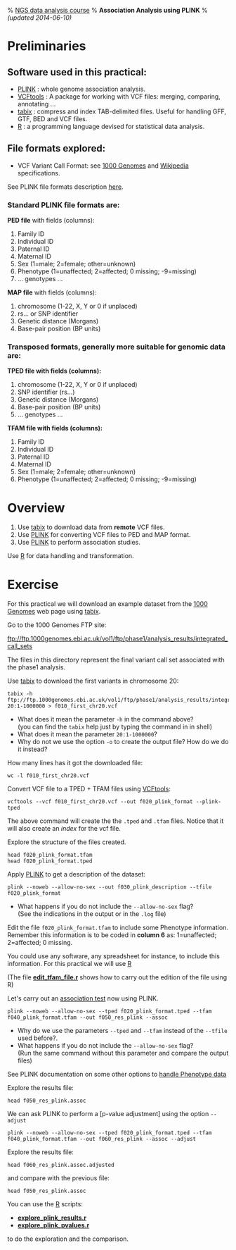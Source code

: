 % [NGS data analysis course](http://ngscourse.github.io/)
% __Association Analysis using PLINK__
% _(updated 2014-06-10)_

<!-- COMMON LINKS HERE -->

[plink]:http://pngu.mgh.harvard.edu/~purcell/plink/ "PLINK: whole genome association analysis"
[vcftools]: http://vcftools.sourceforge.net/ "VCFtools: A package for working with VCF files: merging, comparing, annotating ..."
[tabix]:http://samtools.sourceforge.net/tabix.shtml "tabix: compress and index TAB-delimited files. Useful for handling GFF, GTF, BED and VCF files"
[R]:http://www.r-project.org/ "The Project for Statistical Computing"

[vcf-format-1000ge]:http://www.1000genomes.org/wiki/Analysis/Variant%20Call%20Format/vcf-variant-call-format-version-41
[vcf-format-wikipedia]:http://en.wikipedia.org/wiki/Variant_Call_Format

[1000 genomes]:http://www.1000genomes.org/ "1000 Genomes Home Page"


Preliminaries
================================================================================


Software used in this practical:
--------------------------------

- [PLINK] : whole genome association analysis.
- [VCFtools] : A package for working with VCF files: merging, comparing, annotating ...
- [tabix] : compress and index TAB-delimited files. Useful for handling GFF, GTF, BED and VCF files.
- [R] : a programming language devised for statistical data analysis.

File formats explored:
----------------------

- VCF Variant Call Format: see [1000 Genomes][vcf-format-1000ge] and [Wikipedia][vcf-format-wikipedia] specifications.

See PLINK file formats description [here](http://pngu.mgh.harvard.edu/~purcell/plink/data.shtml#tr).


### Standard PLINK file formats are:

__PED file__ with fields (columns):

1. Family ID
2. Individual ID
3. Paternal ID
4. Maternal ID
5. Sex (1=male; 2=female; other=unknown)
6. Phenotype (1=unaffected; 2=affected; 0 missing; -9=missing)
7. ... genotypes ...


__MAP file__ with fields (columns):

1. chromosome (1-22, X, Y or 0 if unplaced)
2. rs... or SNP identifier
3. Genetic distance (Morgans)
4. Base-pair position (BP units)


### Transposed formats, generally more suitable for genomic data are:

__TPED file with fields (columns):__

1. chromosome (1-22, X, Y or 0 if unplaced)
2. SNP identifier (rs...)
3. Genetic distance (Morgans)
4. Base-pair position (BP units)
5. ...  genotypes ...

__TFAM file with fields (columns):__

1. Family ID
2. Individual ID
3. Paternal ID
4. Maternal ID
5. Sex (1=male; 2=female; other=unknown)
6. Phenotype (1=unaffected; 2=affected; 0 missing; -9=missing)


Overview
================================================================================

1. Use [tabix] to download data from __remote__ VCF files.
1. Use [PLINK] for converting VCF files to PED and MAP format.
1. Use [PLINK] to perform association studies.

Use [R] for data handling and transformation.


Exercise
================================================================================
	
<!-- new and clean data directory in the sandbox
    rm -r ../../../../sandbox/association_studies/
	mkdir ../../../../sandbox/association_studies/
	cd    ../../../../sandbox/association_studies/
-->

For this practical we will download an example dataset from the [1000 Genomes] web page using [tabix].

Go to the 1000 Genomes FTP site:

<ftp://ftp.1000genomes.ebi.ac.uk/vol1/ftp/phase1/analysis_results/integrated_call_sets>

The files in this directory represent the final variant call set associated with the phase1 analysis.



Use [tabix] to download the first variants in chromosome 20:

    tabix -h ftp://ftp.1000genomes.ebi.ac.uk/vol1/ftp/phase1/analysis_results/integrated_call_sets/ALL.chr20.integrated_phase1_v3.20101123.snps_indels_svs.genotypes.vcf.gz 20:1-1000000 > f010_first_chr20.vcf

- What does it mean the parameter `-h` in the command above? <!-- print / include also the header lines -->  
  (you can find the `tabix` help just by typing the command in in shell)
- What does it mean the parameter `20:1-1000000`? <!-- the range of positions to be downloaded -->
- Why do not we use the option `-o` to create the output file? How do we do it instead?  <!-- the option -o is not implemented; we use the redirection > instead -->


How many lines has it got the downloaded file:

    wc -l f010_first_chr20.vcf 


Convert VCF file to a TPED + TFAM files using [VCFtools]:
   
    vcftools --vcf f010_first_chr20.vcf --out f020_plink_format --plink-tped 

The above command will create the the `.tped` and `.tfam` files. Notice that it will also create an _index_ for the vcf file.

Explore the structure of the files created.

    head f020_plink_format.tfam
    head f020_plink_format.tped


Apply [PLINK] to get a description of the dataset:

    plink --noweb --allow-no-sex --out f030_plink_description --tfile f020_plink_format

- What happens if you do not include the `--allow-no-sex` flag?  
  (See the indications in the output or in the `.log` file)

<!--
Warning, found 1092 individuals with ambiguous sex codes
These individuals will be set to missing ( or use --allow-no-sex )
Writing list of these individuals to [ f030_plink_description2.nosex ]
-->

<!-- What information is in the file `.nosex`? -->

Edit the file `f020_plink_format.tfam` to include some Phenotype information. 
Remember this information is to be coded in __column 6__ as: 1=unaffected; 2=affected; 0 missing.

You could use any software, any spreadsheet for instance, to include this information. 
For this practical we will use [R]

(The file __[edit_tfam_file.r](edit_tfam_file.r)__ shows how to carry out the edition of the file using R)

<!--
    R CMD BATCH --vanilla ../../ngs-course.github.io/Course_Materials/association_studies/tutorial/edit_tfam_file.r
-->


Let's carry out an [association test](http://pngu.mgh.harvard.edu/~purcell/plink/anal.shtml#cc) now using PLINK.

    plink --noweb --allow-no-sex --tped f020_plink_format.tped --tfam f040_plink_format.tfam --out f050_res_plink --assoc

- Why do we use the parameters `--tped` and `--tfam` instead of the `--tfile` used before?.
- What happens if you do not include the `--allow-no-sex` flag?  
  (Run the same command without this parameter and compare the output files)
  <!-- all statistics are returned as missing NA because all individuals are excluded from the analysis as they do not have the sex information -->

<!-- without the --allow-no-sex
    plink --noweb --tped f020_plink_format.tped --tfam f040_plink_format.tfam --out f050_res_plink_NO_NO-SEX --assoc
-->

See PLINK documentation on some other options to [handle Phenotype data](http://pngu.mgh.harvard.edu/~purcell/plink/data.shtml#pheno)

Explore the results file: 

    head f050_res_plink.assoc


We can ask PLINK to perform a [p-value adjustment] using the option `--adjust`

    plink --noweb --allow-no-sex --tped f020_plink_format.tped --tfam f040_plink_format.tfam --out f060_res_plink --assoc --adjust

Explore the results file: 

    head f060_res_plink.assoc.adjusted

and compare with the previous file:

    head f050_res_plink.assoc


You can use the [R] scripts:

- __[explore_plink_results.r](explore_plink_results.r)__
- __[explore_plink_pvalues.r](explore_plink_pvalues.r)__

to do the exploration and the comparison.


<!--
    R CMD BATCH --vanilla ../../ngs-course.github.io/Course_Materials/association_studies/tutorial/explore_plink_results.r
    R CMD BATCH --vanilla ../../ngs-course.github.io/Course_Materials/association_studies/tutorial/explore_plink_pvalues.r
-->
